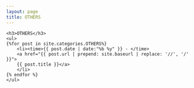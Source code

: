 ```yaml
---
layout: page
title: OTHERS
---
```


<section>

    <h3>OTHERS</h3>
	<ul>
    {%for post in site.categories.OTHERS%}
		<li><time>{{ post.date | date:"%b %y" }} - </time>
		<a href="{{ post.url | prepend: site.baseurl | replace: '//', '/' }}">
        {{ post.title }}</a>
		</li>
    {% endfor %}
    </ul>

</section>